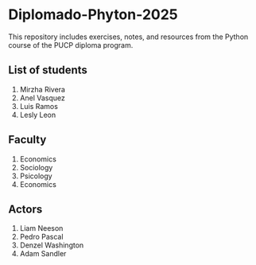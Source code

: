 # Diplomado-Phyton-2025
This repository includes exercises, notes, and resources from the Python course of the PUCP diploma program.

## List of students
1. Mirzha Rivera
2. Anel Vasquez
3. Luis Ramos
4. Lesly Leon

## Faculty
1. Economics
2. Sociology
3. Psicology
4. Economics
   
## Actors
1. Liam Neeson
2. Pedro Pascal
3. Denzel Washington
4. Adam Sandler
   
